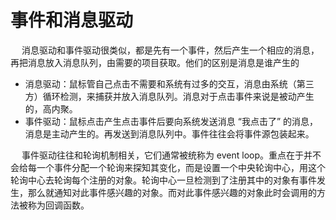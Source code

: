 


# 事件和消息驱动
<!-- 
https://blog.csdn.net/li_xunhuan/article/details/105574498
-->
&emsp; 消息驱动和事件驱动很类似，都是先有一个事件，然后产生一个相应的消息，再把消息放入消息队列，由需要的项目获取。他们的区别是消息是谁产生的  

* 消息驱动：鼠标管自己点击不需要和系统有过多的交互，消息由系统（第三方）循环检测，来捕获并放入消息队列。消息对于点击事件来说是被动产生的，高内聚。  
* 事件驱动：鼠标点击产生点击事件后要向系统发送消息 “我点击了” 的消息，消息是主动产生的。再发送到消息队列中。事件往往会将事件源包装起来。  

&emsp; 事件驱动往往和轮询机制相关，它们通常被统称为 event loop。重点在于并不会给每一个事件分配一个轮询来探知其变化，而是设置一个中央轮询中心，用这个轮询中心去轮询每个注册的对象。轮询中心一旦检测到了注册其中的对象有事件发生，那么就通知对此事件感兴趣的对象。而对此事件感兴趣的对象此时会调用的方法被称为回调函数。  

